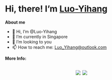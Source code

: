 # Hi, there!  I’m [Luo-Yihang](https://www.darklyh.com)

**About me**
- 👋 Hi, I’m @Luo-Yihang
- 🌱 I’m currently in Singapore
- 💞️ I’m looking to you
- 📫 How to reach me: Luo_Yihang@outlook.com

**More Info:**

<br/>

<div style="display:flex; justify-content: center">
<a href="https://github.com/Luo-Yihang">
  <img align="left" src="https://github-readme-stats.vercel.app/api?username=Luo-Yihang&show_icons=true&theme=dark" />
</a>
<a href="https://github.com/Luo-Yihang">
  <img align="right" src="https://github-readme-stats.vercel.app/api/top-langs/?username=Luo-Yihang&layout=compact&theme=dark" />
</a>
<div>
